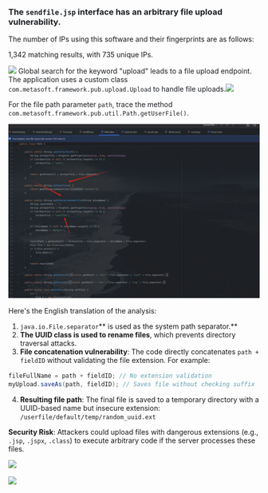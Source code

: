 
### <font style="color:rgb(28, 31, 35);">The `sendfile.jsp` interface has an arbitrary file upload vulnerability.</font>

The number of IPs using this software and their fingerprints are as follows:

1,342 matching results, with 735 unique IPs.

![](https://cdn.nlark.com/yuque/0/2025/png/50620181/1751782333856-f16a2cbf-071d-4f15-9b3a-39d858a04271.png?x-oss-process=image%2Fformat%2Cwebp)
<font style="color:rgb(28, 31, 35);">Global search for the keyword "upload" leads to a file upload endpoint. The application uses a custom class `com.metasoft.framework.pub.upload.Upload` to handle file uploads.</font>![](https://cdn.nlark.com/yuque/0/2025/png/50620181/1751877443075-9948ae22-8fa6-4bd1-b240-2ce479b226c6.png)

<font style="color:rgb(28, 31, 35);">For the file path parameter `path`, trace the method `com.metasoft.framework.pub.util.Path.getUserFile()`.</font>

![](https://github.com/FightingLzn9/vul/blob/main/image.png)

Here's the English translation of the analysis:

1. `java.io.File.separator`** is used as the system path separator.**
2. **The UUID class is used to rename files**, which prevents directory traversal attacks.
3. **File concatenation vulnerability**: The code directly concatenates `path + fieldID` without validating the file extension. For example:

```java
fileFullName = path + fieldID; // No extension validation
myUpload.saveAs(path, fieldID); // Saves file without checking suffix
```

4. **Resulting file path**: The final file is saved to a temporary directory with a UUID-based name but insecure extension:  
`/userfile/default/temp/random_uuid.ext`

**Security Risk**: Attackers could upload files with dangerous extensions (e.g., `.jsp`, `.jspx`, `.class`) to execute arbitrary code if the server processes these files.

![](https://cdn.nlark.com/yuque/0/2025/png/50620181/1751951439104-f4e474a4-78a1-425b-b0f5-d17d18fc8ce2.png)

![](https://cdn.nlark.com/yuque/0/2025/png/50620181/1751951460757-6ae4404d-0f6b-47c3-817d-18611d4994d0.png)

